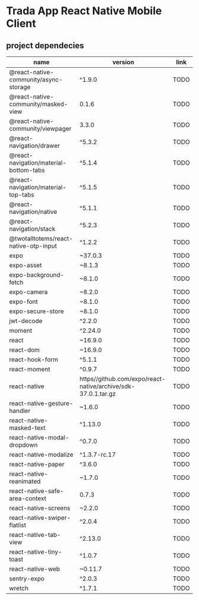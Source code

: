 # Trada App React Native Mobile Client

## project dependecies

| name                                   | version                                                       | link |
| -------------------------------------- | ------------------------------------------------------------- | ---- |
| @react-native-community/async-storage  | ^1.9.0                                                        | TODO |
| @react-native-community/masked-view    | 0.1.6                                                         | TODO |
| @react-native-community/viewpager      | 3.3.0                                                         | TODO |
| @react-navigation/drawer               | ^5.3.2                                                        | TODO |
| @react-navigation/material-bottom-tabs | ^5.1.4                                                        | TODO |
| @react-navigation/material-top-tabs    | ^5.1.5                                                        | TODO |
| @react-navigation/native               | ^5.1.1                                                        | TODO |
| @react-navigation/stack                | ^5.2.3                                                        | TODO |
| @twotalltotems/react-native-otp-input  | ^1.2.2                                                        | TODO |
| expo                                   | ~37.0.3                                                       | TODO |
| expo-asset                             | ~8.1.3                                                        | TODO |
| expo-background-fetch                  | ~8.1.0                                                        | TODO |
| expo-camera                            | ~8.2.0                                                        | TODO |
| expo-font                              | ~8.1.0                                                        | TODO |
| expo-secure-store                      | ~8.1.0                                                        | TODO |
| jwt-decode                             | ^2.2.0                                                        | TODO |
| moment                                 | ^2.24.0                                                       | TODO |
| react                                  | ~16.9.0                                                       | TODO |
| react-dom                              | ~16.9.0                                                       | TODO |
| react-hook-form                        | ^5.1.1                                                        | TODO |
| react-moment                           | ^0.9.7                                                        | TODO |
| react-native                           | https//github.com/expo/react-native/archive/sdk-37.0.1.tar.gz | TODO |
| react-native-gesture-handler           | ~1.6.0                                                        | TODO |
| react-native-masked-text               | ^1.13.0                                                       | TODO |
| react-native-modal-dropdown            | ^0.7.0                                                        | TODO |
| react-native-modalize                  | ^1.3.7-rc.17                                                  | TODO |
| react-native-paper                     | ^3.6.0                                                        | TODO |
| react-native-reanimated                | ~1.7.0                                                        | TODO |
| react-native-safe-area-context         | 0.7.3                                                         | TODO |
| react-native-screens                   | ~2.2.0                                                        | TODO |
| react-native-swiper-flatlist           | ^2.0.4                                                        | TODO |
| react-native-tab-view                  | ^2.13.0                                                       | TODO |
| react-native-tiny-toast                | ^1.0.7                                                        | TODO |
| react-native-web                       | ~0.11.7                                                       | TODO |
| sentry-expo                            | ^2.0.3                                                        | TODO |
| wretch                                 | ^1.7.1                                                        | TODO |
